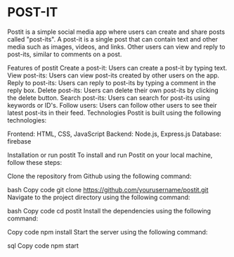 # POST-IT 
Postit is a simple social media app where users can create and share posts called "post-its". A post-it is a single post that can contain text and other media such as images, videos, and links. Other users can view and reply to post-its, similar to comments on a post.

Features of postit
Create a post-it: Users can create a post-it by typing text.
View post-its: Users can view post-its created by other users on the app.
Reply to post-its: Users can reply to post-its by typing a comment in the reply box.
Delete post-its: Users can delete their own post-its by clicking the delete button.
Search post-its: Users can search for post-its using keywords or ID's.
Follow users: Users can follow other users to see their latest post-its in their feed.
Technologies
Postit is built using the following technologies:

Frontend: HTML, CSS, JavaScript
Backend: Node.js, Express.js
Database: firebase

Installation or run postit
To install and run Postit on your local machine, follow these steps:

Clone the repository from Github using the following command:

bash
Copy code
git clone https://github.com/yourusername/postit.git
Navigate to the project directory using the following command:

bash
Copy code
cd postit
Install the dependencies using the following command:

Copy code
npm install
Start the server using the following command:

sql
Copy code
npm start

